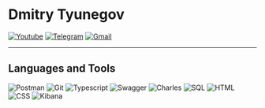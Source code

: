 # Dmitry Tyunegov

[![Youtube](https://img.shields.io/badge/Youtube-090909?style=for-the-badge&logo=Youtube&logoColor=FF0000)](https://www.youtube.com/@qa6592) [![Telegram](https://img.shields.io/badge/Telegram-090909?style=for-the-badge&logo=Telegram)](https://t.me/Dtyunegov) [![Gmail](https://img.shields.io/badge/Email-090909?style=for-the-badge&logo=Gmail)](mailto:dtyunegov@gmail.com)
***
## Languages and Tools

![Postman](https://img.shields.io/badge/Postman-FFDF18?style=for-the-badge&logo=Postman) ![Git](https://img.shields.io/badge/Git-181717?style=for-the-badge&logo=GIT) ![Typescript](https://img.shields.io/badge/Typescript-003A70?style=for-the-badge&logo=Typescript) ![Swagger](https://img.shields.io/badge/Swagger-grey?style=for-the-badge&logo=Swagger) ![Charles](https://img.shields.io/badge/Charles-FABF15?style=for-the-badge) ![SQL](https://img.shields.io/badge/SQL-d5d5d5?style=for-the-badge&logo=PostgreSQL) ![HTML](https://img.shields.io/badge/HTML-24223A?style=for-the-badge&logo=HTML5) ![CSS](https://img.shields.io/badge/CSS-1572B6?style=for-the-badge&logo=CSS3) ![Kibana](https://img.shields.io/badge/Kibana-005571?style=for-the-badge&logo=Kibana)
